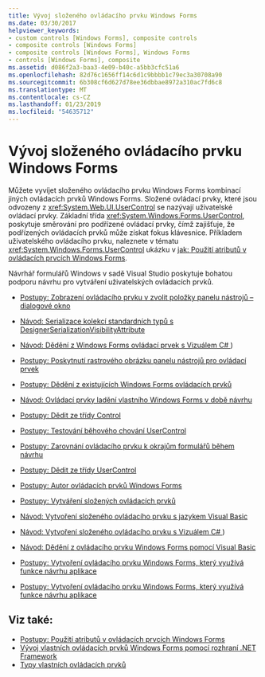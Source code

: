 ```yaml
---
title: Vývoj složeného ovládacího prvku Windows Forms
ms.date: 03/30/2017
helpviewer_keywords:
- custom controls [Windows Forms], composite controls
- composite controls [Windows Forms]
- composite controls [Windows Forms], Windows Forms
- controls [Windows Forms], composite
ms.assetid: d086f2a3-baa3-4e09-b40c-a5bb3cfc51a6
ms.openlocfilehash: 82d76c1656ff14c6d1c9bbbb1c79ec3a30708a90
ms.sourcegitcommit: 6b308cf6d627d78ee36dbbae8972a310ac7fd6c8
ms.translationtype: MT
ms.contentlocale: cs-CZ
ms.lasthandoff: 01/23/2019
ms.locfileid: "54635712"
---
```

# <a name="developing-a-composite-windows-forms-control"></a>Vývoj složeného ovládacího prvku Windows Forms
Můžete vyvíjet složeného ovládacího prvku Windows Forms kombinací jiných ovládacích prvků Windows Forms. Složené ovládací prvky, které jsou odvozeny z <xref:System.Web.UI.UserControl> se nazývají uživatelské ovládací prvky. Základní třída <xref:System.Windows.Forms.UserControl>, poskytuje směrování pro podřízené ovládací prvky, čímž zajišťuje, že podřízených ovládacích prvků může získat fokus klávesnice. Příkladem uživatelského ovládacího prvku, naleznete v tématu <xref:System.Windows.Forms.UserControl> ukázku v [jak: Použití atributů v ovládacích prvcích Windows Forms](../../../../docs/framework/winforms/controls/how-to-apply-attributes-in-windows-forms-controls.md).  
  
 Návrhář formulářů Windows v sadě Visual Studio poskytuje bohatou podporu návrhu pro vytváření uživatelských ovládacích prvků.  
  
-   [Postupy: Zobrazení ovládacího prvku v zvolit položky panelu nástrojů – dialogové okno](https://msdn.microsoft.com/library/9yxtkx75\(v=vs.110\))  
  
-   [Návod: Serializace kolekcí standardních typů s DesignerSerializationVisibilityAttribute](serializing-collections-designerserializationvisibilityattribute.md)  
  
-   [Návod: Dědění z Windows Forms ovládací prvek s Vizuálem C# ](https://msdn.microsoft.com/library/09476da0-8d4c-4a4c-b969-649519dfb438))  
  
-   [Postupy: Poskytnutí rastrového obrázku panelu nástrojů pro ovládací prvek](https://msdn.microsoft.com/library/4wk1wc0a\(v=vs.110\))  
  
-   [Postupy: Dědění z existujících Windows Forms ovládacích prvků](https://msdn.microsoft.com/library/7h62478z\(v=vs.110\))  
  
-   [Návod: Ovládací prvky ladění vlastního Windows Forms v době návrhu](https://msdn.microsoft.com/library/5ytx0z24\(v=vs.110\))  
  
-   [Postupy: Dědit ze třídy Control](https://msdn.microsoft.com/library/skcysbt2\(v=vs.110\))  
  
-   [Postupy: Testování běhového chování UserControl](how-to-test-the-run-time-behavior-of-a-usercontrol.md)  
  
-   [Postupy: Zarovnání ovládacího prvku k okrajům formulářů během návrhu](https://msdn.microsoft.com/library/1fxyb15b\(v=vs.110\))  
  
-   [Postupy: Dědit ze třídy UserControl](https://msdn.microsoft.com/library/00ctb4z0\(v=vs.110\))  
  
-   [Postupy: Autor ovládacích prvků Windows Forms](https://msdn.microsoft.com/library/bs3yhkh7\(v=vs.110\))  
  
-   [Postupy: Vytváření složených ovládacích prvků](https://msdn.microsoft.com/library/3sf86w5h\(v=vs.110\))  
  
-   [Návod: Vytvoření složeného ovládacího prvku s jazykem Visual Basic](https://msdn.microsoft.com/library/c316f119\(v=vs.110\))  
  
-   [Návod: Vytvoření složeného ovládacího prvku s Vizuálem C# ](https://msdn.microsoft.com/library/f88481a8-c746-4a36-9479-374ce5f2e91f))  
  
-   [Návod: Dědění z ovládacího prvku Windows Forms pomocí Visual Basic](https://msdn.microsoft.com/library/w2a8y03d\(v=vs.110\))  
  
-   [Postupy: Vytvoření ovládacího prvku Windows Forms, který využívá funkce návrhu aplikace](https://msdn.microsoft.com/library/307hck25\(v=vs.110\))  
  
-   [Postupy: Vytvoření ovládacího prvku Windows Forms, který využívá funkce návrhu aplikace](https://msdn.microsoft.com/library/307hck25\(v=vs.120\))  
  
## <a name="see-also"></a>Viz také:
- [Postupy: Použití atributů v ovládacích prvcích Windows Forms](../../../../docs/framework/winforms/controls/how-to-apply-attributes-in-windows-forms-controls.md)
- [Vývoj vlastních ovládacích prvků Windows Forms pomocí rozhraní .NET Framework](../../../../docs/framework/winforms/controls/developing-custom-windows-forms-controls.md)
- [Typy vlastních ovládacích prvků](../../../../docs/framework/winforms/controls/varieties-of-custom-controls.md)
